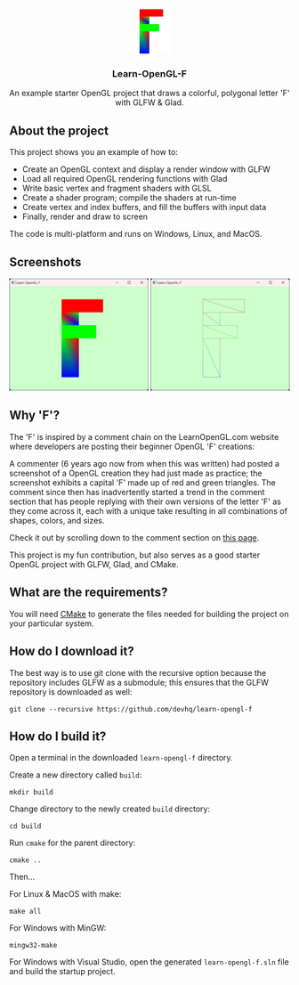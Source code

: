 <div align="center">
    <a href="https://github.com/devhq/learn-opengl-f">
        <img src="images/logo.png" alt="Logo" width="80" height="80">
    </a>
    <h3 align="center">Learn-OpenGL-F</h3>
    <p align="center">
        An example starter OpenGL project that draws a colorful, polygonal letter 'F' with GLFW & Glad.
        <br />
    </p>
</div>

## About the project

This project shows you an example of how to:

  * Create an OpenGL context and display a render window with GLFW
  * Load all required OpenGL rendering functions with Glad
  * Write basic vertex and fragment shaders with GLSL
  * Create a shader program; compile the shaders at run-time
  * Create vertex and index buffers, and fill the buffers with input data
  * Finally, render and draw to screen

The code is multi-platform and runs on Windows, Linux, and MacOS.

## Screenshots

<p float="left">
  <img src="images/screenshot1.jpg" width="250" />
  <img src="images/screenshot2.jpg" width="250" /> 
</p>

## Why 'F'?

The 'F' is inspired by a comment chain on the LearnOpenGL.com website where developers are posting their beginner OpenGL 'F' creations:

A commenter (6 years ago now from when this was written) had posted a screenshot of a OpenGL creation they had just made as practice; the screenshot exhibits a capital 'F' made up of red and green triangles. The comment since then has inadvertently started a trend in the comment section that has people replying with their own versions of the letter 'F' as they come across it, each with a unique take resulting in all combinations of shapes, colors, and sizes.

Check it out by scrolling down to the comment section on [this page](https://learnopengl.com/Getting-started/Hello-Triangle).

This project is my fun contribution, but also serves as a good starter OpenGL project with GLFW, Glad, and CMake.

## What are the requirements?

You will need [CMake](https://cmake.org/download/) to generate the files needed for building the project on your particular system.

## How do I download it?

The best way is to use git clone with the recursive option because the repository includes GLFW as a submodule; this ensures that the GLFW repository is downloaded as well:
```
git clone --recursive https://github.com/devhq/learn-opengl-f
```

## How do I build it?

Open a terminal in the downloaded `learn-opengl-f` directory.

Create a new directory called `build`:

```
mkdir build
```

Change directory to the newly created `build` directory:

```
cd build
```

Run `cmake` for the parent directory:

```
cmake ..
```

Then...


For Linux & MacOS with make:

```
make all
```

For Windows with MinGW:

```
mingw32-make
```

For Windows with Visual Studio, open the generated `learn-opengl-f.sln` file and build the startup project.